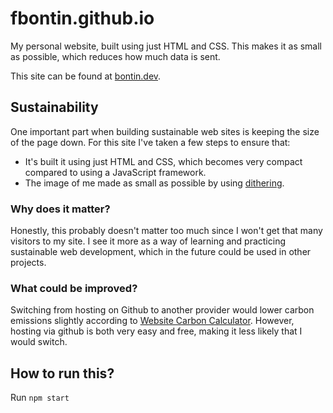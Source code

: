 # fbontin.github.io

My personal website, built using just HTML and CSS. This makes it as small as possible, which reduces how much data is sent.

This site can be found at [bontin.dev](https://bontin.dev).

## Sustainability

One important part when building sustainable web sites is keeping the size of the page down. For this site I've taken a few steps to ensure that:

- It's built it using just HTML and CSS, which becomes very compact compared to using a JavaScript framework.
- The image of me made as small as possible by using [dithering](https://doodad.dev/dither-me-this/).

### Why does it matter?

Honestly, this probably doesn't matter too much since I won't get that many visitors to my site. I see it more as a way of learning and practicing sustainable web development, which in the future could be used in other projects.

### What could be improved?

Switching from hosting on Github to another provider would lower carbon emissions slightly according to [Website Carbon Calculator](https://www.websitecarbon.com/). However, hosting via github is both very easy and free, making it less likely that I would switch.

## How to run this?

Run `npm start`
